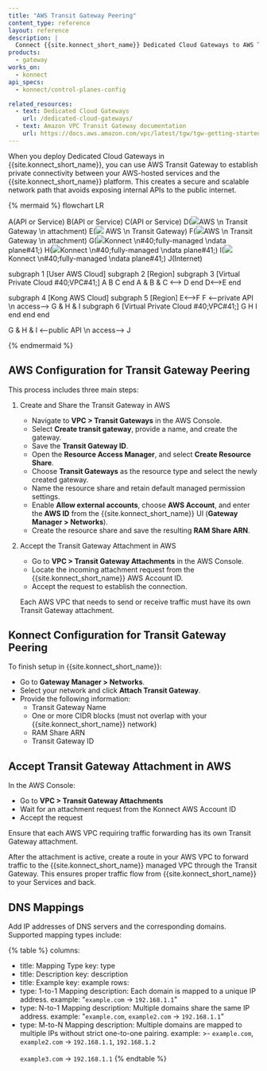 ```yaml
---
title: "AWS Transit Gateway Peering"
content_type: reference
layout: reference
description: |
  Connect {{site.konnect_short_name}} Dedicated Cloud Gateways to AWS Transit Gateway for private, secure connectivity.
products:
  - gateway
works_on:
  - konnect
api_specs:
  - konnect/control-planes-config

related_resources:
  - text: Dedicated Cloud Gateways
    url: /dedicated-cloud-gateways/
  - text: Amazon VPC Transit Gateway documentation
    url: https://docs.aws.amazon.com/vpc/latest/tgw/tgw-getting-started.html
---
```


When you deploy Dedicated Cloud Gateways in {{site.konnect_short_name}}, you can use AWS Transit Gateway to establish private connectivity between your AWS-hosted services and the {{site.konnect_short_name}} platform. This creates a secure and scalable network path that avoids exposing internal APIs to the public internet.

<!--vale off -->
{% mermaid %}
flowchart LR

A(API or Service)
B(API or Service)
C(API or Service)
D(<img src="/assets/icons/third-party/aws-transit-gateway-attachment.svg" style="max-height:32px" class="no-image-expand"/>AWS \n Transit Gateway \n attachment)
E(<img src="/assets/icons/third-party/aws-transit-gateway.svg" style="max-height:32px" class="no-image-expand"/> AWS \n Transit Gateway)
F(<img src="/assets/icons/third-party/aws-transit-gateway-attachment.svg" style="max-height:32px" class="no-image-expand"/>AWS \n Transit Gateway \n attachment)
G(<img src="/assets/logos/konglogo-gradient-secondary.svg" style="max-height:32px" class="no-image-expand"/>Konnect \n#40;fully-managed \ndata plane#41;)
H(<img src="/assets/logos/konglogo-gradient-secondary.svg" style="max-height:32px" class="no-image-expand"/>Konnect \n#40;fully-managed \ndata plane#41;)
I(<img src="/assets/logos/konglogo-gradient-secondary.svg" style="max-height:32px" class="no-image-expand"/>Konnect \n#40;fully-managed \ndata plane#41;)
J(Internet)

subgraph 1 [User AWS Cloud]
    subgraph 2 [Region]
        subgraph 3 [Virtual Private Cloud #40;VPC#41;]
        A
        B
        C
        end
        A & B & C <--> D
    end
   D<-->E
end

subgraph 4 [Kong AWS Cloud]
    subgraph 5 [Region]
        E<-->F
        F <--private API \n access--> G & H & I
        subgraph 6 [Virtual Private Cloud #40;VPC#41;]
        G
        H
        I
        end
    end
end

G & H & I <--public API \n access--> J


{% endmermaid %}
<!--vale on-->

## AWS Configuration for Transit Gateway Peering

This process includes three main steps: 

1. Create and Share the Transit Gateway in AWS

    * Navigate to **VPC > Transit Gateways** in the AWS Console.
    * Select **Create transit gateway**, provide a name, and create the gateway.
    * Save the **Transit Gateway ID**.
    * Open the **Resource Access Manager**, and select **Create Resource Share**.
    * Choose **Transit Gateways** as the resource type and select the newly created gateway.
    * Name the resource share and retain default managed permission settings.
    * Enable **Allow external accounts**, choose **AWS Account**, and enter the **AWS ID** from the {{site.konnect_short_name}} UI (**Gateway Manager > Networks**).
    * Create the resource share and save the resulting **RAM Share ARN**.

2. Accept the Transit Gateway Attachment in AWS

    * Go to **VPC > Transit Gateway Attachments** in the AWS Console.
    * Locate the incoming attachment request from the {{site.konnect_short_name}} AWS Account ID.
    * Accept the request to establish the connection.

    Each AWS VPC that needs to send or receive traffic must have its own Transit Gateway attachment.

## Konnect Configuration for Transit Gateway Peering

To finish setup in {{site.konnect_short_name}}:

* Go to **Gateway Manager > Networks**.
* Select your network and click **Attach Transit Gateway**.
* Provide the following information:
  * Transit Gateway Name
  * One or more CIDR blocks (must not overlap with your {{site.konnect_short_name}} network)
  * RAM Share ARN
  * Transit Gateway ID

## Accept Transit Gateway Attachment in AWS

In the AWS Console:

* Go to **VPC > Transit Gateway Attachments**
* Wait for an attachment request from the Konnect AWS Account ID
* Accept the request

Ensure that each AWS VPC requiring traffic forwarding has its own Transit Gateway attachment.

After the attachment is active, create a route in your AWS VPC to forward traffic to the {{site.konnect_short_name}} managed VPC through the Transit Gateway. This ensures proper traffic flow from {{site.konnect_short_name}} to your Services and back.

## DNS Mappings

Add IP addresses of DNS servers and the corresponding domains. Supported mapping types include:

{% table %}
columns:
  - title: Mapping Type
    key: type
  - title: Description
    key: description
  - title: Example
    key: example
rows:
  - type: 1-to-1 Mapping
    description: Each domain is mapped to a unique IP address.
    example: "`example.com` → `192.168.1.1`"
  - type: N-to-1 Mapping
    description: Multiple domains share the same IP address.
    example: "`example.com`, `example2.com` → `192.168.1.1`"
  - type: M-to-N Mapping
    description: Multiple domains are mapped to multiple IPs without strict one-to-one pairing.
    example: >-
      `example.com`, `example2.com` → `192.168.1.1`, `192.168.1.2`
      <br><br>
      `example3.com` → `192.168.1.1`
{% endtable %}

